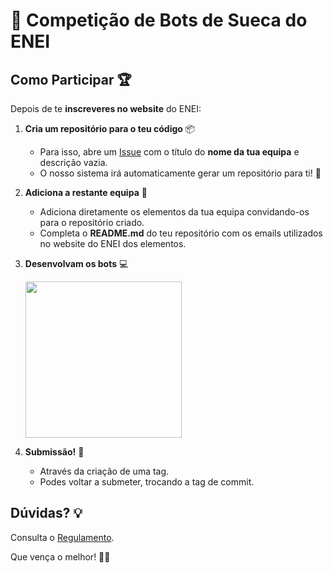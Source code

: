# 🤖 Competição de Bots de Sueca do ENEI

## Como Participar 🏆

Depois de te **inscreveres no website** do ENEI:

1. **Cria um repositório para o teu código** 📦
    - Para isso, abre um [Issue](https://github.com/ENEI-Competicoes/Bots-Sueca/issues/new) com o título do **nome da tua equipa** e descrição vazia.
    - O nosso sistema irá automaticamente gerar um repositório para ti! 🔧

2. **Adiciona a restante equipa** 📝
    - Adiciona diretamente os elementos da tua equipa convidando-os para o repositório criado.
    - Completa o **README.md** do teu repositório com os emails utilizados no website do ENEI dos elementos.

3. **Desenvolvam os bots** 💻
   
    <img src="https://media0.giphy.com/media/v1.Y2lkPTc5MGI3NjExM2R5dXV4ZnhxY2EwemtlMDJvNjN0czdldXdibTVtZnJhNHNvaG1jZiZlcD12MV9pbnRlcm5hbF9naWZfYnlfaWQmY3Q9Zw/QNFhOolVeCzPQ2Mx85/giphy.gif" width="250">

4. **Submissão!** 🚀
   - Através da criação de uma tag.
   - Podes voltar a submeter, trocando a tag de commit.

## Dúvidas? 💡

Consulta o [Regulamento](https://drive.google.com/file/d/1RF7VonLbTid59g_wIpPeqt2sE3L4_9ri/view?usp=sharing).

Que vença o melhor! 🏅🚀
